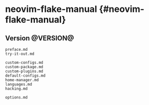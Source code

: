 # neovim-flake-manual {#neovim-flake-manual}

## Version @VERSION@

```{=include=} preface
preface.md
try-it-out.md
```

```{=include=} parts
custom-configs.md
custom-package.md
custom-plugins.md
default-configs.md
home-manager.md
languages.md
hacking.md
```

```{=include=} appendix html:into-file=//options.html
options.md
```
